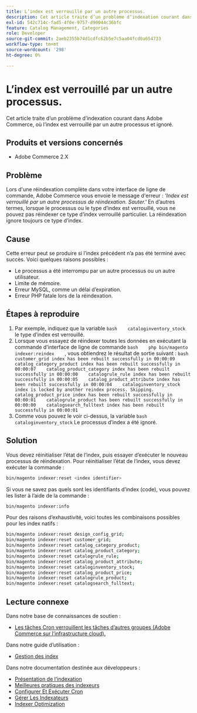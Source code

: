 ```yaml
---
title: L’index est verrouillé par un autre processus.
description: Cet article traite d’un problème d’indexation courant dans Adobe Commerce, où l’index est verrouillé par un autre processus et ignoré.
exl-id: 542c714c-fad5-4f0e-9757-d90044c36bfc
feature: Catalog Management, Categories
role: Developer
source-git-commit: 2aeb2355b74d1cdfc62b5e7c5aa04fcd0a654733
workflow-type: tm+mt
source-wordcount: '298'
ht-degree: 0%

---
```


# L’index est verrouillé par un autre processus.

Cet article traite d’un problème d’indexation courant dans Adobe Commerce, où l’index est verrouillé par un autre processus et ignoré.

## Produits et versions concernés

* Adobe Commerce 2.X

## Problème

Lors d&#39;une réindexation complète dans votre interface de ligne de commande, Adobe Commerce vous envoie le message d&#39;erreur : *&#39;Index est verrouillé par un autre processus de réindexation. Sauter.&#39;* En d’autres termes, lorsque le processus ou le type d’index est verrouillé, vous ne pouvez pas réindexer ce type d’index verrouillé particulier. La réindexation ignore toujours ce type d’index.

## Cause

Cette erreur peut se produire si l’index précédent n’a pas été terminé avec succès. Voici quelques raisons possibles :

* Le processus a été interrompu par un autre processus ou un autre utilisateur.
* Limite de mémoire.
* Erreur MySQL, comme un délai d’expiration.
* Erreur PHP fatale lors de la réindexation.

## Étapes à reproduire

1. Par exemple, indiquez que la variable    ```bash    cataloginventory_stock ```    le type d’index est verrouillé.
1. Lorsque vous essayez de réindexer toutes les données en exécutant la commande d’interface de ligne de commande    ```bash    php bin/magento indexer:reindex    ```, vous obtiendrez le résultat de sortie suivant :    ```bash    customer_grid index has been rebuilt successfully in 00:00:09    catalog_category_product index has been rebuilt successfully in 00:00:07    catalog_product_category index has been rebuilt successfully in 00:00:00    catalogrule_rule index has been rebuilt successfully in 00:00:05    catalog_product_attribute index has been rebuilt successfully in 00:00:04    cataloginventory_stock index is locked by another reindex process. Skipping.    catalog_product_price index has been rebuilt successfully in 00:00:01    catalogrule_product has been rebuilt successfully in 00:00:00    catalogsearch_fulltext index has been rebuilt successfully in 00:00:01    ```
1. Comme vous pouvez le voir ci-dessus, la variable    ```bash    cataloginventory_stock```    Le processus d’index a été ignoré.


## Solution

Vous devez réinitialiser l’état de l’index, puis essayer d’exécuter le nouveau processus de réindexation. Pour réinitialiser l’état de l’index, vous devez exécuter la commande :

```bash
bin/magento indexer:reset <index identifier>
```

Si vous ne savez pas quels sont les identifiants d’index (code), vous pouvez les lister à l’aide de la commande :

```bash
bin/magento indexer:info
```

Pour des raisons d’exhaustivité, voici toutes les combinaisons possibles pour les index natifs :

```bash
bin/magento indexer:reset design_config_grid;
bin/magento indexer:reset customer_grid;
bin/magento indexer:reset catalog_category_product;
bin/magento indexer:reset catalog_product_category;
bin/magento indexer:reset catalogrule_rule;
bin/magento indexer:reset catalog_product_attribute;
bin/magento indexer:reset cataloginventory_stock;
bin/magento indexer:reset catalog_product_price;
bin/magento indexer:reset catalogrule_product;
bin/magento indexer:reset catalogsearch_fulltext;
```


## Lecture connexe

Dans notre base de connaissances de soutien :

* [Les tâches Cron verrouillent les tâches d’autres groupes (Adobe Commerce sur l’infrastructure cloud).](/help/troubleshooting/miscellaneous/cron-tasks-lock-tasks-from-other-groups.md)

Dans notre guide d’utilisation :

* [Gestion des index](https://experienceleague.adobe.com/fr/docs/commerce-admin/systems/tools/index-management?itm_source=merchdocs&amp;itm_medium=search_page&amp;itm_campaign=federated_search&amp;itm_term=reindexing)

Dans notre documentation destinée aux développeurs :

* [Présentation de l’indexation](https://developer.adobe.com/commerce/php/development/components/indexing/)
* [Meilleures pratiques des indexeurs](https://experienceleague.adobe.com/fr/docs/commerce-operations/performance-best-practices/configuration)
* [Configurer Et Exécuter Cron](https://experienceleague.adobe.com/fr/docs/commerce-operations/configuration-guide/cli/configure-cron-jobs)
* [Gérer Les Indexateurs](https://experienceleague.adobe.com/fr/docs/commerce-operations/configuration-guide/cli/manage-indexers)
* [Indexer Optimization](https://developer.adobe.com/commerce/php/development/components/indexing/optimization/)
